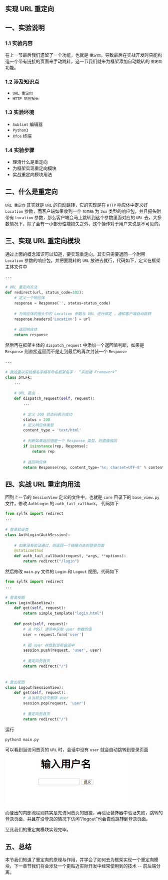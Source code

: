 ## 实现 URL 重定向

## 一、实验说明
### 1.1 实验内容
在上一节最后我们遗留了一个功能，也就是 `重定向`，导致最后在实战开发时只能构造一个带有链接的页面来手动跳转，这一节我们就来为框架添加自动跳转的 `重定向` 功能。

### 1.2 涉及知识点
* `URL 重定向`
* `HTTP 响应报头`

### 1.3 实验环境
* `Sublimt` 编辑器
* `Python3`
* `Xfce` 终端

### 1.4 实验步骤
* 理清什么是重定向
* 为框架实现重定向模块
* 实战重定向模块用法


## 二、什么是重定向
`URL 重定向` 其实就是 `URL` 的自动跳转，它的实现是在 `HTTP` 响应体中定义好 `Location` 参数，而客户端如果收到一个 `状态码` 为 `3xx` 类型的响应包，并且报头附带有 `Location` 参数，那么客户端会马上跳转到这个参数里面对应的 `URL` 去，大多数情况下，除了会有一小部分性能损失之外，这个操作对于用户来说是不可见的。

## 三、实现 URL 重定向模块
通过上面的概念知识可以知道，要实现重定向，其实只需要返回一个附带 `Location` 参数的响应包，并把要跳转的 `URL` 放进去就行，代码如下，定义在框架主体文件中
```python
...

# URL 重定向方法
def redirect(url, status_code=302):
    # 定义一个响应体
    response = Response('', status=status_code)

    # 为响应体的报头中的 Location 参数与 URL 进行绑定 ，通知客户端自动跳转
    response.headers['Location'] = url

    # 返回响应体
    return response
```

然后再在框架主体的 `dispatch_request` 中添加一个返回值判断，如果是 `Response` 则直接返回而不是走到最后的再次封装一个 `Response`
```python
...

# 我这里以实验楼名字缩写命名框架名字： “实验楼 Framework”
class SYLFk:
    ...

    # URL 路由
    def dispatch_request(self, request):
        ...
        
        # 定义 200 状态码表示成功
        status = 200
        # 定义响应体类型
        content_type = 'text/html'

        # 判断如果返回值是一个 Response 类型，则直接放回
        if isinstance(rep, Response):
            return rep

        # 返回响应体
        return Response(rep, content_type='%s; charset=UTF-8' % content_type, headers=headers, status=status)
```
## 四、实战 URL 重定向用法
回到上一节的 `SessionView` 定义的文件中，也就是 `core` 目录下的 `base_view.py` 文件，修改 `AuthLogin` 的 `auth_fail_callback`， 代码如下
```python
from sylfk import redirect
...

# 登录验证类
class AuthLogin(AuthSession):

    # 如果没有验证通过，则返回一个链接点击到登录页面
    @staticmethod
    def auth_fail_callback(request, *args, **options):
        return redirect("/login")
```

然后修改 `main.py` 文件的 `Login` 和 `Logout` 视图，代码如下
```python
from sylfk import redirect
...

# 登录视图
class Login(BaseView):
    def get(self, request):
        return simple_template("login.html")

    def post(self, request):
        # 从 POST 请求中获取 user 参数的值
        user = request.form['user']

        # 把 user 存放到当前会话中
        session.push(request, 'user', user)

        # 重定向到首页
        return redirect("/")


# 登出视图
class Logout(SessionView):
    def get(self, request):
        # 从当前会话中删除 user
        session.pop(request, 'user')

        # 重定向到首页
        return redirect("/")
```
运行
```
python3 main.py
```

可以看到当访问首页的 `URL` 时，会话中没有 `user` 就会自动跳转到登录页面
![](s_login.png)

而登出的内部流程则其实是先访问首页的链接，再验证装饰器中验证失败，跳转的登录页面，并且在没登录的情况下访问“/logout”也会自动跳转到登录页面。

至此我们的重定向模块实现完毕。

## 五、总结
本节我们知道了重定向的原理与作用，并学会了如何去为框架实现一个重定向模块，下一章节我们将会涉及一个更贴近实际开发中经常使用到的技术 -- 前后端分离。
